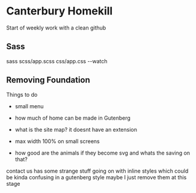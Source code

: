 # Canterbury Homekill
Start of weekly work with a clean github

## Sass
sass scss/app.scss css/app.css --watch

## Removing Foundation
Things to do
- small menu
- how much of home can be made in Gutenberg
- what is the site map? it doesnt have an extension
- max width 100% on small screens

- how good are the animals if they become svg and whats the saving on that?

contact us has some strange stuff going on with inline styles which could be kinda confusing in  a gutenberg style maybe I just remove them at this stage
